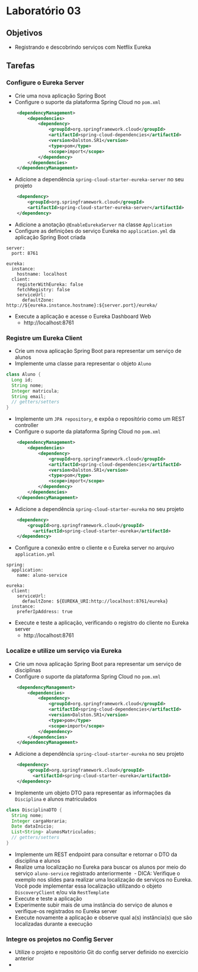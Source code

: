 # Laboratório 03

## Objetivos
- Registrando e descobrindo serviços com Netflix Eureka

## Tarefas

### Configure o Eureka Server
- Crie uma nova aplicação Spring Boot
- Configure o suporte da plataforma Spring Cloud no `pom.xml`
```xml
    <dependencyManagement>
        <dependencies>
            <dependency>
                <groupId>org.springframework.cloud</groupId>
                <artifactId>spring-cloud-dependencies</artifactId>
                <version>Dalston.SR1</version>
                <type>pom</type>
                <scope>import</scope>
            </dependency>
        </dependencies>
    </dependencyManagement>
```
- Adicione a dependência `spring-cloud-starter-eureka-server` no seu projeto
```xml
    <dependency>
        <groupId>org.springframework.cloud</groupId>
        <artifactId>spring-cloud-starter-eureka-server</artifactId>
    </dependency>
```
- Adicione a anotação `@EnableEurekaServer` na classe `Application`
- Configure as definições do serviço Eureka no `application.yml` da aplicação Spring Boot criada
```
server:
  port: 8761

eureka:
  instance:
    hostname: localhost
  client:
    registerWithEureka: false
    fetchRegistry: false
    serviceUrl:
      defaultZone: http://${eureka.instance.hostname}:${server.port}/eureka/
```
- Execute a aplicação e acesse o Eureka Dashboard Web
  - http://localhost:8761

### Registre um Eureka Client
- Crie um nova aplicação Spring Boot para representar um serviço de alunos
- Implemente uma classe para representar o objeto `Aluno`
```java
class Aluno {
  Long id;
  String nome;
  Integer matricula;
  String email;
  // getters/setters
}
```
- Implemente um `JPA repository`, e expõa o repositório como um REST controller
- Configure o suporte da plataforma Spring Cloud no `pom.xml`
```xml
    <dependencyManagement>
        <dependencies>
            <dependency>
                <groupId>org.springframework.cloud</groupId>
                <artifactId>spring-cloud-dependencies</artifactId>
                <version>Dalston.SR1</version>
                <type>pom</type>
                <scope>import</scope>
            </dependency>
        </dependencies>
    </dependencyManagement>
```
- Adicione a dependência `spring-cloud-starter-eureka` no seu projeto
```xml
    <dependency>
        <groupId>org.springframework.cloud</groupId>
	      <artifactId>spring-cloud-starter-eureka</artifactId>
    </dependency>
```
- Configure a conexão entre o cliente e o Eureka server no arquivo `application.yml`
```
spring:
  application:
    name: aluno-service

eureka:
  client:
    serviceUrl:
      defaultZone: ${EUREKA_URI:http://localhost:8761/eureka}
  instance:
    preferIpAddress: true
```
- Execute e teste a aplicação, verificando o registro do cliente no Eureka server
  - http://localhost:8761

### Localize e utilize um serviço via Eureka
- Crie um nova aplicação Spring Boot para representar um serviço de disciplinas
- Configure o suporte da plataforma Spring Cloud no `pom.xml`
```xml
    <dependencyManagement>
        <dependencies>
            <dependency>
                <groupId>org.springframework.cloud</groupId>
                <artifactId>spring-cloud-dependencies</artifactId>
                <version>Dalston.SR1</version>
                <type>pom</type>
                <scope>import</scope>
            </dependency>
        </dependencies>
    </dependencyManagement>
```
- Adicione a dependência `spring-cloud-starter-eureka` no seu projeto
```xml
    <dependency>
        <groupId>org.springframework.cloud</groupId>
	      <artifactId>spring-cloud-starter-eureka</artifactId>
    </dependency>
```
- Implemente um objeto DTO para representar as informações da `Disciplina` e alunos matriculados
```java
class DisciplinaDTO {
  String nome;
  Integer cargaHoraria;
  Date dataInicio;
  List<String> alunosMatriculados;
  // getters/setters
}
```
- Implemente um REST endpoint para consultar e retornar o DTO da disciplina e alunos
- Realize uma localização no Eureka para buscar os alunos por meio do serviço `aluno-service` registrado anteriormente
  - DICA: Verifique o exemplo nos slides para realizar uma localização de serviços no Eureka. Você pode implementar essa localização utilizando o objeto `DiscoveryClient` e/ou via `RestTemplate`
- Execute e teste a aplicação
- Experimente subir mais de uma instância do serviço de alunos e verifique-os registrados no Eureka server
- Execute novamente a aplicação e observe qual a(s) instância(s) que são localizadas durante a execução

### Integre os projetos no Config Server
- Utilize o projeto e repositório Git do config server definido no exercício anterior
- 
